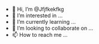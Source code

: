 

- 👋 Hi, I’m @Jfjfkekfkg
- 👀 I’m interested in ...
- 🌱 I’m currently learning ...
- 💞️ I’m looking to collaborate on ...
- 📫 How to reach me ...

<!---
Jfjfkekfkg/Jfjfkekfkg is a ✨ special ✨ repository because its `README.md` (this file) appears on your GitHub profile.
You can click the Preview link to take a look at your changes.
--->

